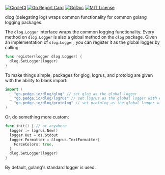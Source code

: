 [![CircleCI](https://circleci.com/gh/peter-edge/go-dlog/tree/master.png)](https://circleci.com/gh/peter-edge/go-dlog/tree/master)
[![Go Report Card](http://goreportcard.com/badge/peter-edge/go-dlog)](http://goreportcard.com/report/peter-edge/go-dlog)
[![GoDoc](http://img.shields.io/badge/GoDoc-Reference-blue.svg)](https://godoc.org/go.pedge.io/dlog)
[![MIT License](http://img.shields.io/badge/License-MIT-blue.svg)](https://github.com/peter-edge/go-dlog/blob/master/LICENSE)

dlog (delegating log) wraps common functionality for common golang logging packages.

The `dlog.Logger` interface wraps the common logging functionality. Every method on `dlog.Logger`
is also a global method on the `dlog` package. Given an implementation of `dlog.Logger`, you can
register it as the global logger by calling:

```go
func register(logger dlog.Logger) {
  dlog.SetLogger(logger)
}
```

To make things simple, packages for glog, logrus, and protolog are given with the ability to blank import:

```go
import (
  _ "go.pedge.io/dlog/glog" // set glog as the global logger
  _ "go.pedge.io/dlog/logrus" // set logrus as the global logger with default settings
  _ "go.pedge.io/dlog/protolog" // set protolog as the global logger with default settings
)
```

Or, do something more custom:

```go
func init() { // or anywhere
  logger := logrus.New()
  logger.Out = os.Stdout
  logger.Formatter = &logrus.TextFormatter{
    ForceColors: true,
  }
  dlog.SetLogger(logger)
}
```

By default, golang's standard logger is used.
